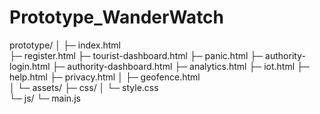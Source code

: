 # Prototype_WanderWatch
prototype/
│
├─ index.html                 
├─ register.html
├─ tourist-dashboard.html
├─ panic.html
├─ authority-login.html
├─ authority-dashboard.html
├─ analytics.html
├─ iot.html
├─ help.html
├─ privacy.html
│
├─ geofence.html             
│
└─ assets/
    ├─ css/
    │   └─ style.css          
    └─ js/
        └─ main.js 
